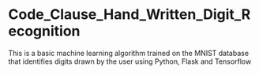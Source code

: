 # Code_Clause_Hand_Written_Digit_Recognition
This is a basic machine learning algorithm trained on the MNIST database that identifies digits drawn by the user using Python, Flask and Tensorflow
